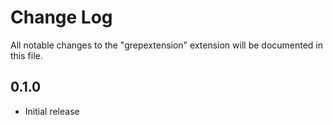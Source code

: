# Change Log
All notable changes to the "grepextension" extension will be documented in this file.

## 0.1.0
- Initial release